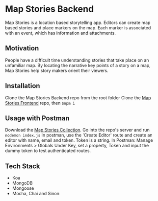 # Map Stories Backend

Map Stories is a location based storytelling app. Editors can create map based stories and place markers on the map. Each marker is associated with an event, which has information and attachments.

## Motivation
People have a difficult time understanding stories that take place on an unfamiliar map. By locating the narrative key points of a story on a map, Map Stories help story makers orient their viewers.

## Installation
Clone the Map Stories Backend repo from the root folder
Clone the [Map Stories Frontend](https://github.com/fredpinon/map-stories-front-end/tree/develop/MapStories) repo, then `$npm i`

## Usage with Postman
Download the [Map Stories Collection](https://documenter.getpostman.com/view/2573635/map-story-localhost/71FXBMv).
Go into the repo's server and run `nodemon index.js`
In postman, use the 'Create Editor' route and create an editor with name, email and token. Token is a string.
In Postman: Manage Environments > Globals
Under Key, set a property, Token and input the dummy token to test authenticated routes.


## Tech Stack
- Koa
- MongoDB
- Mongoose
- Mocha, Chai and Sinon
